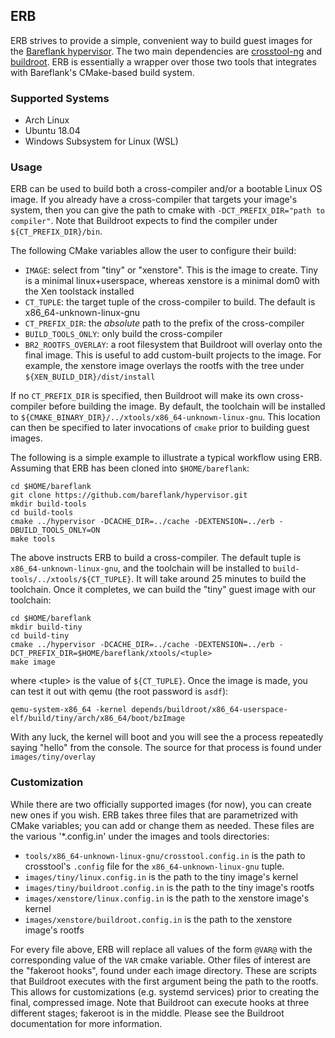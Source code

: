 ## ERB

ERB strives to provide a simple, convenient way to build guest images
for the [Bareflank hypervisor](https://github.com/bareflank/hypervisor.git).
The two main dependencies are [crosstool-ng](https://github.com/crosstool-ng/crosstool-ng)
and [buildroot](https://buildroot.org). ERB is essentially a wrapper
over those two tools that integrates with Bareflank's CMake-based build system.

### Supported Systems
  - Arch Linux
  - Ubuntu 18.04
  - Windows Subsystem for Linux (WSL)

### Usage
ERB can be used to build both a cross-compiler and/or a bootable Linux OS image.
If you already have a cross-compiler that targets your image's system, then
you can give the path to cmake with `-DCT_PREFIX_DIR="path to compiler"`.
Note that Buildroot expects to find the compiler under `${CT_PREFIX_DIR}/bin`.

The following CMake variables allow the user to configure their build:

  - `IMAGE`: select from "tiny" or "xenstore". This is the image to create.
    Tiny is a minimal linux+userspace, whereas xenstore is a minimal dom0
    with the Xen toolstack installed
  - `CT_TUPLE`: the target tuple of the cross-compiler to build. The default
    is x86_64-unknown-linux-gnu
  - `CT_PREFIX_DIR`: the *absolute* path to the prefix of the cross-compiler
  - `BUILD_TOOLS_ONLY`: only build the cross-compiler
  - `BR2_ROOTFS_OVERLAY`: a root filesystem that Buildroot will overlay onto
     the final image. This is useful to add custom-built projects to the image.
     For example, the xenstore image overlays the rootfs with the tree under
     `${XEN_BUILD_DIR}/dist/install`

If no `CT_PREFIX_DIR` is specified, then Buildroot will make its own
cross-compiler before building the image. By default, the toolchain will be
installed to `${CMAKE_BINARY_DIR}/../xtools/x86_64-unknown-linux-gnu`. This
location can then be specified to later invocations of `cmake` prior to building
guest images.

The following is a simple example to illustrate a typical workflow using ERB.
Assuming that ERB has been cloned into `$HOME/bareflank`:

```
cd $HOME/bareflank
git clone https://github.com/bareflank/hypervisor.git
mkdir build-tools
cd build-tools
cmake ../hypervisor -DCACHE_DIR=../cache -DEXTENSION=../erb -DBUILD_TOOLS_ONLY=ON
make tools
```

The above instructs ERB to build a cross-compiler. The default tuple is
`x86_64-unknown-linux-gnu`, and the toolchain will be installed to
`build-tools/../xtools/${CT_TUPLE}`. It will take around 25 minutes to build
the toolchain. Once it completes, we can build the "tiny" guest image with
our toolchain:

```
cd $HOME/bareflank
mkdir build-tiny
cd build-tiny
cmake ../hypervisor -DCACHE_DIR=../cache -DEXTENSION=../erb -DCT_PREFIX_DIR=$HOME/bareflank/xtools/<tuple>
make image
```

where \<tuple\> is the value of `${CT_TUPLE}`.
Once the image is made, you can test it out with qemu (the root password is `asdf`):

```
qemu-system-x86_64 -kernel depends/buildroot/x86_64-userspace-elf/build/tiny/arch/x86_64/boot/bzImage
```

With any luck, the kernel will boot and you will see the a process
repeatedly saying "hello" from the console. The source for that process
is found under `images/tiny/overlay`

### Customization
While there are two officially supported images (for now), you can create new ones
if you wish. ERB takes three files that are parametrized with CMake variables;
you can add or change them as needed. These files are the various '*.config.in'
under the images and tools directories:

  - `tools/x86_64-unknown-linux-gnu/crosstool.config.in` is the path to crosstool's
    `.config` file for the `x86_64-unknown-linux-gnu` tuple.
  - `images/tiny/linux.config.in` is the path to the tiny image's kernel
  - `images/tiny/buildroot.config.in` is the path to the tiny image's rootfs
  - `images/xenstore/linux.config.in` is the path to the xenstore image's kernel
  - `images/xenstore/buildroot.config.in` is the path to the xenstore image's rootfs

For every file above, ERB will replace all values of the form `@VAR@` with the
corresponding value of the `VAR` cmake variable. Other files of interest
are the "fakeroot hooks", found under each image directory. These are scripts
that Buildroot executes with the first argument being the path to the rootfs. This
allows for customizations (e.g. systemd services) prior to creating the final,
compressed image. Note that Buildroot can execute hooks at three different
stages; fakeroot is in the middle. Please see the Buildroot documentation for
more information.
